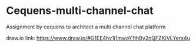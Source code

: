 # Cequens-multi-channel-chat
Assignment by cequens to architect a multi channel chat platform

draw.io link: https://www.draw.io/#G1EE4hv1j1mwoY1thBy2nQFZKiVLYerx4u